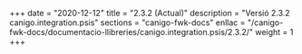 +++
date        = "2020-12-12"
title       = "2.3.2 (Actual)"
description = "Versió 2.3.2 canigo.integration.psis"
sections    = "canigo-fwk-docs"
enllac		= "/canigo-fwk-docs/documentacio-llibreries/canigo.integration.psis/2.3.2/"
weight		= 1
+++
